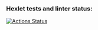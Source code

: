 ### Hexlet tests and linter status:
[![Actions Status](https://github.com/starichock1/python-project-49/workflows/hexlet-check/badge.svg)](https://github.com/starichock1/python-project-49/actions)